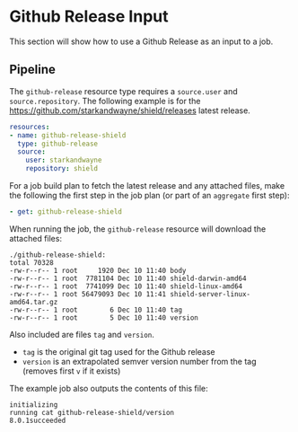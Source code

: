# Github Release Input

This section will show how to use a Github Release as an input to a job.

## Pipeline

The `github-release` resource type requires a `source.user` and `source.repository`. The following example is for the https://github.com/starkandwayne/shield/releases latest release.

```yaml
resources:
- name: github-release-shield
  type: github-release
  source:
    user: starkandwayne
    repository: shield
```

For a job build plan to fetch the latest release and any attached files, make the following the first step in the job plan (or part of an `aggregate` first step):

```yaml
- get: github-release-shield
```

When running the job, the `github-release` resource will download the attached files:

```
./github-release-shield:
total 70328
-rw-r--r-- 1 root     1920 Dec 10 11:40 body
-rw-r--r-- 1 root  7781104 Dec 10 11:40 shield-darwin-amd64
-rw-r--r-- 1 root  7741099 Dec 10 11:40 shield-linux-amd64
-rw-r--r-- 1 root 56479093 Dec 10 11:41 shield-server-linux-amd64.tar.gz
-rw-r--r-- 1 root        6 Dec 10 11:40 tag
-rw-r--r-- 1 root        5 Dec 10 11:40 version
```

Also included are files `tag` and `version`.

-	`tag` is the original git tag used for the Github release
-	`version` is an extrapolated semver version number from the tag (removes first `v` if it exists)

The example job also outputs the contents of this file:

```
initializing
running cat github-release-shield/version
8.0.1succeeded
```
